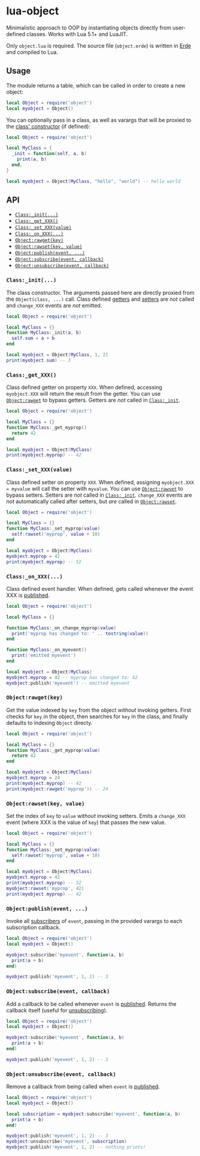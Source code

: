 # lua-object

Minimalistic approach to OOP by instantiating objects directly from user-defined classes. Works with Lua 5.1+ and LuaJIT.

Only `object.lua` is required. The source file (`object.erde`) is written in [Erde](https://erde-lang.github.io/) and compiled to Lua.

## Usage

The module returns a table, which can be called in order to create a new object:

```lua
local Object = require('object')
local myobject = Object()
```

You can optionally pass in a class, as well as varargs that will be proxied to the [class' constructor](#class_init) (if defined):

```lua
local Object = require('object')

local MyClass = {
  _init = function(self, a, b)
    print(a, b)
  end,
}

local myobject = Object(MyClass, "hello", "world") -- hello world
```

## API

- [`Class:_init(...)`](#class_init)
- [`Class:_get_XXX()`](#class_get_xxx)
- [`Class:_set_XXX(value)`](#class_set_xxxvalue)
- [`Class:_on_XXX(...)`](#class_on_xxx)
- [`Object:rawget(key)`](#objectrawgetkey)
- [`Object:rawset(key, value)`](#objectrawsetkey-value)
- [`Object:publish(event, ...)`](#objectpublishevent-)
- [`Object:subscribe(event, callback)`](#objectsubscribeevent-callback)
- [`Object:unsubscribe(event, callback)`](#objectunsubscribeevent-callback)

### `Class:_init(...)`

The class constructor. The arguments passed here are directly proxied from the `Object(class, ...)` call. Class defined [getters](#class_get_xxx) and [setters](#class_set_xxxvalue) are _not_ called and `change_XXX` events are _not_ emitted.

```lua
local Object = require('object')

local MyClass = {}
function MyClass:_init(a, b)
  self.sum = a + b
end

local myobject = Object(MyClass, 1, 2)
print(myobject.sum) -- 3
```

### `Class:_get_XXX()`

Class defined getter on property `XXX`. When defined, accessing `myobject.XXX` will return the result from the getter. You can use [`Object:rawget`](#objectrawgetkey) to bypass getters. Getters are _not_ called in [`Class:_init`](#class_init).

```lua
local Object = require('object')

local MyClass = {}
function MyClass:_get_myprop()
  return 42
end

local myobject = Object(MyClass)
print(myobject.myprop) -- 42
```

### `Class:_set_XXX(value)`

Class defined setter on property `XXX`. When defined, assigning `myobject.XXX = myvalue` will call the setter with `myvalue`. You can use [`Object:rawset`](#objectrawsetkey-value) to bypass setters. Setters are _not_ called in [`Class:_init`](#class_init). `change_XXX` events are _not_ automatically called after setters, but _are_ called in [`Object:rawset`](#objectrawsetkey-value).

```lua
local Object = require('object')

local MyClass = {}
function MyClass:_set_myprop(value)
  self:rawset('myprop', value + 10)
end

local myobject = Object(MyClass)
myobject.myprop = 42
print(myobject.myprop) -- 52
```

### `Class:_on_XXX(...)`

Class defined event handler. When defined, gets called whenever the event XXX is [published](#objectpublishevent-).

```lua
local Object = require('object')

local MyClass = {}

function MyClass:_on_change_myprop(value)
  print('myprop has changed to: ' .. tostring(value))
end

function MyClass:_on_myevent()
  print('emitted myevent')
end

local myobject = Object(MyClass)
myobject.myprop = 42 -- myprop has changed to: 42
myobject:publish('myevent') -- emitted myevent
```

### `Object:rawget(key)`

Get the value indexed by `key` from the object _without_ invoking getters. First checks for `key` in the object, then searches for `key` in the class, and finally defaults to indexing `Object` directy.

```lua
local Object = require('object')

local MyClass = {}
function MyClass:_get_myprop(value)
  return 42
end

local myobject = Object(MyClass)
myobject.myprop = 24
print(myobject.myprop) -- 42
print(myobject:rawget('myprop')) -- 24
```

### `Object:rawset(key, value)`

Set the index of `key` to `value` _without_ invoking setters. Emits a `change_XXX` event (where XXX is the value of `key`) that passes the new value.

```lua
local Object = require('object')

local MyClass = {}
function MyClass:_set_myprop(value)
  self:rawset('myprop', value + 10)
end

local myobject = Object(MyClass)
myobject.myprop = 42
print(myobject.myprop) -- 52
myobject:rawset('myprop', 42)
print(myobject.myprop) -- 42
```

### `Object:publish(event, ...)`

Invoke all [subscribers](#objectsubscribeevent-callback) of `event`, passing in the provided varargs to each subscription callback.

```lua
local Object = require('object')
local myobject = Object()

myobject:subscribe('myevent', function(a, b)
  print(a + b)
end)

myobject:publish('myevent', 1, 2) -- 3
```

### `Object:subscribe(event, callback)`

Add a callback to be called whenever `event` is [published](#objectpublishevent-). Returns the callback itself (useful for [unsubscribing](#objectunsubscribeevent-callback)).

```lua
local Object = require('object')
local myobject = Object()

myobject:subscribe('myevent', function(a, b)
  print(a + b)
end)

myobject:publish('myevent', 1, 2) -- 3
```

### `Object:unsubscribe(event, callback)`

Remove a callback from being called when `event` is [published](#objectpublishevent-).

```lua
local Object = require('object')
local myobject = Object()

local subscription = myobject:subscribe('myevent', function(a, b)
  print(a + b)
end)

myobject:publish('myevent', 1, 2) -- 3
myobject:unsubscribe('myevent', subscription)
myobject:publish('myevent', 1, 2) -- nothing prints!
```
